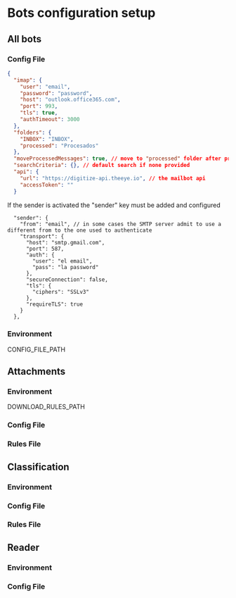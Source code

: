 

# Bots configuration setup


## All bots

### Config File

```json
{
  "imap": {
    "user": "email",
    "password": "password",
    "host": "outlook.office365.com",
    "port": 993,
    "tls": true,
    "authTimeout": 3000
  },
  "folders": {
    "INBOX": "INBOX",
    "processed": "Procesados"
  },
  "moveProcessedMessages": true, // move to "processed" folder after process
  "searchCriteria": {}, // default search if none provided
  "api": {
    "url": "https://digitize-api.theeye.io", // the mailbot api
    "accessToken": ""
  }
```

If the sender is activated the "sender" key must be added and configured

```
  "sender": {
    "from": "email", // in some cases the SMTP server admit to use a different from to the one used to authenticate
    "transport": {
      "host": "smtp.gmail.com",
      "port": 587,
      "auth": {
        "user": "el email",
        "pass": "la password"
      },
      "secureConnection": false,
      "tls": {
        "ciphers": "SSLv3"
      },
      "requireTLS": true
    }
  },
```

### Environment

CONFIG_FILE_PATH


## Attachments

### Environment

DOWNLOAD_RULES_PATH


### Config File

### Rules File

## Classification

### Environment

### Config File

### Rules File

## Reader

### Environment

### Config File
